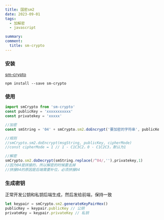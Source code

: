 ```yaml
---
title: 国密sm2
date: 2023-09-01
tags:
  - 加解密
  - javascript

summary: 
comment:
  title: sm-crypto
---
```



### 安装
[sm-crypto](https://www.npmjs.com/package/sm-crypto)

 `npm install --save sm-crypto` 

### 使用
```js
import smCrypto from 'sm-crypto'
const publicKey = 'xxxxxxxxxxx'
const privatekey = 'xxxxx'

//加密
const smString = '04' + smCrypto.sm2.doEncrypt('要加密的字符串', publicKey, 1)

//规则
//smCrypto.sm2.doEncrypt(msgString, publicKey, cipherMode) 
//const cipherMode = 1 // 1 - C1C3C2，0 - C1C2C3，默认为1

//解密
smCrypto.sm2.doDecrypt(smString.replace(/^04/,''),privatekey,1)
//因为04是拼接的，所以解密的时候要去掉
//拼接04的原因是后端需要补位，必须拼接04
```

### 生成密钥
正常开发公钥和私钥后端生成，然后发给前端，保持一致

```js
let keypair = smCrypto.sm2.generateKeyPairHex()
publicKey = keypair.publicKey // 公钥
privateKey = keypair.privateKey // 私钥
```